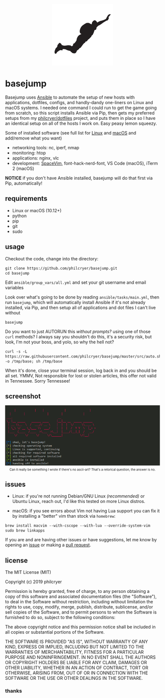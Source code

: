 <div align="center" border="0"><img src="src/logo.png" alt="dotfiles"></div>

# basejump

Basejump uses [Ansible](https://www.ansible.com) to automate the setup of new hosts with applications, dotfiles, configs, and handly-dandy one-liners on Linux and macOS systems. I needed one command I could run to get the game going from scratch, so this script installs Ansible via Pip, then gets my preferred setups from my [philcryer/dotfiles](https://github.com/philcryer/dotfiles) project, and puts them in place so I have an identical setup on all of the hosts I work on. Easy peasy lemon squeezy.

Some of installed software (see full list for [Linux](/ansible/group_vars/linux.yml) and [macOS](/ansible/group_vars/darwin.yml) and add/remove what you want)  

* networking tools: nc, iperf, nmap
* monitoring: htop
* applications: nginx, vlc
* development: [SpaceVim](https://spacevim.org/), font-hack-nerd-font, VS Code (macOS), iTerm 2 (macOS)

__NOTICE__ if you don't have Ansible installed, basejump will do that first via Pip, automatically!

## requirements

* Linux or macOS (10.12+)
* python
* pip
* git
* sudo

## usage

Checkout the code, change into the directory:

```
git clone https://github.com/philcryer/basejump.git
cd basejump
```

Edit `ansible/group_vars/all.yml` and set your git username and email variables

Look over what's going to be done by reading `ansible/tasks/main.yml`, then run `basejump`, which will automatically install Ansible if it's not already installed, via Pip, and then setup all of applications and dot files I can't live without

```
basejump
```

Do you want to just AUTORUN this *without prompts?* using one of those `curl` methods? I always say you shouldn't do this, it's a security risk, but look, I'm not your boss, and yolo, so why the hell not?

```
curl -s -L https://raw.githubusercontent.com/philcryer/basejump/master/src/auto.sh -o /tmp/base; sh /tmp/base
```

When it's done, close your terminal session, log back in and you should be all set. YMMV, Not responsible for lost or stolen articles, this offer not valid in Tennessee. Sorry Tennessee! 

## screenshot

<div align="center" border="0"><img src="src/screenshot.png" alt="basejump in action!"><br /><font size="1">Can it really be something I wrote if there's no ascii-art? That's a retorical question, the answer is no.</font></div>

## issues

* Linux: if you're not running Debian/GNU Linux _(recommended)_ or Ubuntu Linux, reach out, I'd like this tested on more Linux distros.

* macOS: if you see errors about Vim not having Lua support you can fix it by installing a "better" vim than stock via `homebrew`:

```
brew install macvim --with-cscope --with-lua --override-system-vim
sudo brew linkapps
```

If you are and are having other issues or have suggestions, let me know by opening an [issue](https://github.com/philcryer/basejump/issues) or making a [pull request](https://github.com/philcryer/basejump/pulls).

## license 

The MIT License (MIT)

Copyright (c) 2019 philcryer

Permission is hereby granted, free of charge, to any person obtaining a copy
of this software and associated documentation files (the "Software"), to deal
in the Software without restriction, including without limitation the rights
to use, copy, modify, merge, publish, distribute, sublicense, and/or sell
copies of the Software, and to permit persons to whom the Software is
furnished to do so, subject to the following conditions:

The above copyright notice and this permission notice shall be included in all
copies or substantial portions of the Software.

THE SOFTWARE IS PROVIDED "AS IS", WITHOUT WARRANTY OF ANY KIND, EXPRESS OR
IMPLIED, INCLUDING BUT NOT LIMITED TO THE WARRANTIES OF MERCHANTABILITY,
FITNESS FOR A PARTICULAR PURPOSE AND NONINFRINGEMENT. IN NO EVENT SHALL THE
AUTHORS OR COPYRIGHT HOLDERS BE LIABLE FOR ANY CLAIM, DAMAGES OR OTHER
LIABILITY, WHETHER IN AN ACTION OF CONTRACT, TORT OR OTHERWISE, ARISING FROM,
OUT OF OR IN CONNECTION WITH THE SOFTWARE OR THE USE OR OTHER DEALINGS IN THE
SOFTWARE.

### thanks
